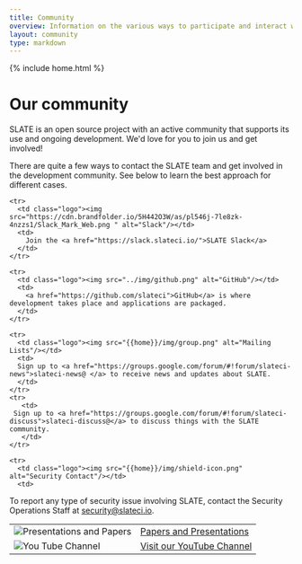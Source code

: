 ```yaml
---
title: Community
overview: Information on the various ways to participate and interact with the SLATE community.
layout: community
type: markdown
---
```

{% include home.html %}

# Our community

SLATE is an open source project with an active community that supports its use and ongoing development. We'd love for you
to join us and get involved!

There are quite a few ways to contact the SLATE team and get involved in the development community. See below to learn the
best approach for different cases.

<table>
  <tbody>

    <tr>
      <td class="logo"><img src="https://cdn.brandfolder.io/5H442O3W/as/pl546j-7le8zk-4nzzs1/Slack_Mark_Web.png " alt="Slack"/></td>
      <td>
        Join the <a href="https://slack.slateci.io/">SLATE Slack</a>
      </td>
    </tr>

    <tr>
      <td class="logo"><img src="../img/github.png" alt="GitHub"/></td>
      <td>
        <a href="https://github.com/slateci">GitHub</a> is where development takes place and applications are packaged.
      </td>
    </tr>

    <tr>
      <td class="logo"><img src="{{home}}/img/group.png" alt="Mailing Lists"/></td>
      <td>
      Sign up to <a href="https://groups.google.com/forum/#!forum/slateci-news">slateci-news@ </a> to receive news and updates about SLATE. 
      </td>
    </tr>
    <tr>  
       <td>
     Sign up to <a href="https://groups.google.com/forum/#!forum/slateci-discuss">slateci-discuss@</a> to discuss things with the SLATE community. 
       </td>
    </tr>
	  
    <tr>
      <td class="logo"><img src="{{home}}/img/shield-icon.png" alt="Security Contact"/></td>
      <td>
To report any type of security issue involving SLATE, contact the Security Operations Staff at <a href="mailto:security@slateci.io">security@slateci.io</a>.
     </td>
   </tr>
   
  <tr>
    <td class="logo"><img src="{{home}}/img/presentation_.png" alt="Presentations and Papers" /></td>
    <td>
	<a href="/papers-and-presentations">Papers and Presentations</a>
    </td>
  </tr>

  <tr>
    <td class="logo"><img src="{{home}}/img/youtube.png" alt="You Tube Channel"></td>
    <td>
    <a href="https://www.youtube.com/channel/UCbJ654YHcv-4nni-8tzrINg">Visit our YouTube Channel</a>
    </td>
  </tr>

  </tbody>
</table>

<br />

<!-- > <img src="{{home}}/img/troubleshooting.svg" alt="Troubleshooting" title="Troubleshooting" style="width: 32px; display:inline" />
Hint: If you came to this page because you're looking for help with a problem, check out 
our [troubleshooting guide]({{home}}/troubleshooting).
-->
